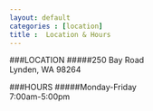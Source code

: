 ```yaml
---
layout: default
categories : [location]
title :  Location & Hours
---
```

###LOCATION
#####250 Bay Road<br>
Lynden, WA 98264

###HOURS
#####Monday-Friday<br>
7:00am-5:00pm
